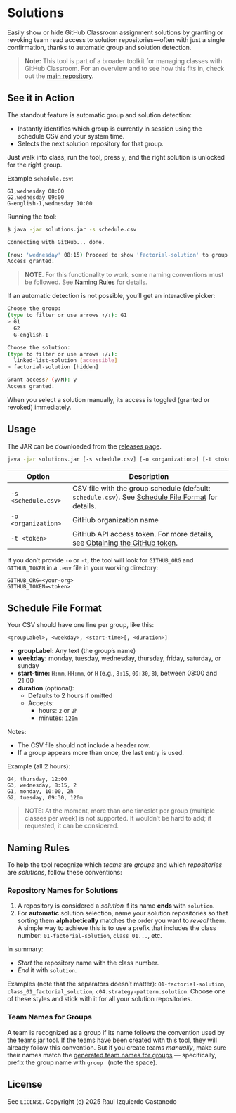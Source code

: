 # Solutions

Easily show or hide GitHub Classroom assignment solutions by granting or revoking team read access to solution repositories—often with just a single confirmation, thanks to automatic group and solution detection.

> **Note:** This tool is part of a broader toolkit for managing classes with GitHub Classroom. For an overview and to see how this fits in, check out the [main repository](https://github.com/raul-izquierdo/classroom-tools).

## See it in Action

The standout feature is automatic group and solution detection:
- Instantly identifies which group is currently in session using the schedule CSV and your system time.
- Selects the next solution repository for that group.

Just walk into class, run the tool, press `y`, and the right solution is unlocked for the right group.

Example `schedule.csv`:
```csv
G1,wednesday 08:00
G2,wednesday 09:00
G-english-1,wednesday 10:00
```

Running the tool:
```bash
$ java -jar solutions.jar -s schedule.csv

Connecting with GitHub... done.

(now: 'wednesday' 08:15) Proceed to show 'factorial-solution' to group 'G1'? (y/N): y
Access granted.
```

> **NOTE**. For this functionality to work, some naming conventions must be followed. See [Naming Rules](#naming-rules) for details.

If an automatic detection is not possible, you’ll get an interactive picker:

```bash
Choose the group:
(type to filter or use arrows ↑/↓): G1
> G1
  G2
  G-english-1

Choose the solution:
(type to filter or use arrows ↑/↓):
  linked-list-solution [accessible]
> factorial-solution [hidden]

Grant access? (y/N): y
Access granted.
```

When you select a solution manually, its access is toggled (granted or revoked) immediately.

## Usage

The JAR can be downloaded from the [releases page](https://github.com/raul-izquierdo/solutions/releases).

```bash
java -jar solutions.jar [-s schedule.csv] [-o <organization>] [-t <token>]
```

| Option              | Description                                             |
|---------------------|---------------------------------------------------------|
| `-s <schedule.csv>` | CSV file with the group schedule (default: `schedule.csv`). See [Schedule File Format](#schedule-file-format) for details. |
| `-o <organization>` | GitHub organization name                               |
| `-t <token>`        | GitHub API access token. For more details, see [Obtaining the GitHub token](https://github.com/raul-izquierdo/classroom-tools#obtaining-the-github-token).                                |

If you don’t provide `-o` or `-t`, the tool will look for `GITHUB_ORG` and `GITHUB_TOKEN` in a `.env` file in your working directory:
```dotenv
GITHUB_ORG=<your-org>
GITHUB_TOKEN=<token>
```

## Schedule File Format

Your CSV should have one line per group, like this:

```csv
<groupLabel>, <weekday>, <start-time>[, <duration>]
```

- **groupLabel:** Any text (the group’s name)
- **weekday:** monday, tuesday, wednesday, thursday, friday, saturday, or sunday
- **start-time:** `H:mm`, `HH:mm`, or `H` (e.g., `8:15`, `09:30`, `8`), between 08:00 and 21:00
- **duration** (optional):
  - Defaults to 2 hours if omitted
  - Accepts:
    - hours: `2` or `2h`
    - minutes: `120m`

Notes:
- The CSV file should not include a header row.
- If a group appears more than once, the last entry is used.

Example (all 2 hours):
```csv
G4, thursday, 12:00
G3, wednesday, 8:15, 2
G1, monday, 10:00, 2h
G2, tuesday, 09:30, 120m
```

> NOTE: At the moment, more than one timeslot per group (multiple classes per week) is not supported. It wouldn’t be hard to add; if requested, it can be considered.

## Naming Rules

To help the tool recognize which _teams_ are _groups_ and which _repositories_ are _solutions_, follow these conventions:

### Repository Names for Solutions

1. A repository is considered a _solution_ if its name **ends** with `solution`.
2. For **automatic** solution selection, name your solution repositories so that sorting them **alphabetically** matches the order you want to _reveal_ them. A simple way to achieve this is to use a prefix that includes the class number: `01-factorial-solution`, `class_01...`, etc.

In summary:
- _Start_ the repository name with the class number.
- _End_ it with `solution`.

Examples (note that the separators doesn’t matter): `01-factorial-solution`, `class_01_factorial_solution`, `c04.strategy-pattern.solution`.
Choose one of these styles and stick with it for all your solution repositories.

### Team Names for Groups

A team is recognized as a group if its name follows the convention used by the [teams.jar](https://github.com/raul-izquierdo/teams) tool. If the teams have been created with this tool, they will already follow this convention. But if you create teams _manually_, make sure their names match the [generated team names for groups](https://github.com/raul-izquierdo/teams?tab=readme-ov-file#generated-team-names-for-groups) — specifically, prefix the group name with `group ` (note the space).


## License

See `LICENSE`.
Copyright (c) 2025 Raul Izquierdo Castanedo
